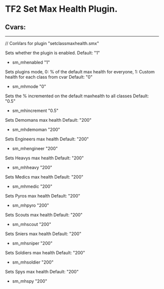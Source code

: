 # TF2 Set Max Health Plugin.
## Cvars:
------------
// ConVars for plugin "setclassmaxhealth.smx"

Sets whether the plugin is enabled.
Default: "1"
- sm_mhenabled "1"

Sets plugins mode, 0: % of the default max health for everyone, 1: Custom health for each class from cvar
Default: "0"
- sm_mhmode "0"

Sets the % incremented on the default maxhealth to all classes
Default: "0.5"
- sm_mhincrement "0.5"

Sets Demomans max health
Default: "200"
- sm_mhdemoman "200"

Sets Engineers max health
Default: "200"
- sm_mhengineer "200"

Sets Heavys max health
Default: "200"
- sm_mhheavy "200"

Sets Medics max health
Default: "200"
- sm_mhmedic "200"

Sets Pyros max health
Default: "200"
- sm_mhpyro "200"

Sets Scouts max health
Default: "200"
- sm_mhscout "200"

Sets Sniers max health
Default: "200"
- sm_mhsniper "200"

Sets Soldiers max health
Default: "200"
- sm_mhsoldier "200"

Sets Spys  max health
Default: "200"
- sm_mhspy "200"
